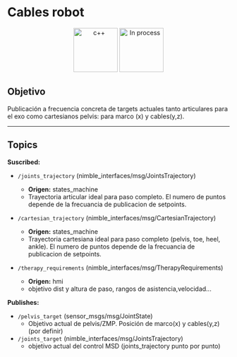 # Cables robot

<div align="center">
    <img width=100px src="https://img.shields.io/badge/lenguage-%20c++-blue" alt="c++">
    <img width=100px src="https://img.shields.io/badge/status-in%20process-orange" alt="In process">
</div>

## Objetivo

Publicación a frecuencia concreta de targets actuales tanto articulares para el exo como cartesianos pelvis: para marco (x) y cables(y,z).

---

## Topics

**Suscribed:**

- `/joints_trajectory` (nimble_interfaces/msg/JointsTrajectory)
  - **Origen:** states_machine
  - Trayectoria articular ideal para paso completo. El numero de puntos depende de la frecuancia de publicacion de setpoints.
  
- `/cartesian_trajectory` (nimble_interfaces/msg/CartesianTrajectory)
  - **Origen:** states_machine
  - Trayectoria cartesiana ideal para paso completo (pelvis, toe, heel, ankle). El numero de puntos depende de la frecuancia de publicacion de setpoints.  
  
- `/therapy_requirements` (nimble_interfaces/msg/TherapyRequirements)
  - **Origen:** hmi
  - objetivo dist y altura de paso, rangos de asistencia,velocidad...  
  
**Publishes:**

- `/pelvis_target` (sensor_msgs/msg/JointState)
  - Objetivo actual de pelvis/ZMP. Posición de marco(x) y cables(y,z) (por definir)
- `/joints_target` (nimble_interfaces/msg/JointsTrajectory)
  - objetivo actual del control MSD (joints_trajectory punto por punto)
